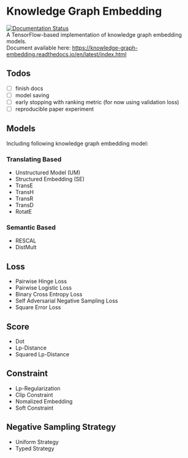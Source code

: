 # Knowledge Graph Embedding
[![Documentation Status](https://readthedocs.org/projects/knowledge-graph-embedding/badge/?version=latest)](https://knowledge-graph-embedding.readthedocs.io/en/latest/?badge=latest)  
A TensorFlow-based implementation of knowledge graph embedding models.  
Document available here: https://knowledge-graph-embedding.readthedocs.io/en/latest/index.html

## Todos
- [ ] finish docs
- [ ] model saving
- [ ] early stopping with ranking metric (for now using validation loss)
- [ ] reproducible paper experiment

## Models
Including following knowledge graph embedding model:
### Translating Based
* Unstructured Model (UM)
* Structured Embedding (SE)
* TransE
* TransH
* TransR
* TransD
* RotatE
### Semantic Based
* RESCAL
* DistMult

## Loss
* Pairwise Hinge Loss
* Pairwise Logistic Loss
* Binary Cross Entropy Loss
* Self Adversarial Negative Sampling Loss
* Square Error Loss

## Score
* Dot
* Lp-Distance
* Squared Lp-Distance

## Constraint
* Lp-Regularization
* Clip Constraint
* Nomalized Embedding
* Soft Constraint

## Negative Sampling Strategy
* Uniform Strategy
* Typed Strategy
